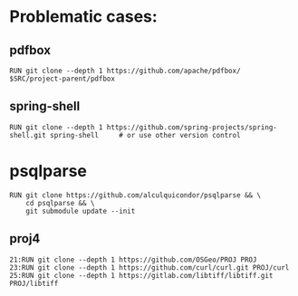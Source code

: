 # Problematic cases:

## pdfbox

```
RUN git clone --depth 1 https://github.com/apache/pdfbox/ $SRC/project-parent/pdfbox
```

## spring-shell

```
RUN git clone --depth 1 https://github.com/spring-projects/spring-shell.git spring-shell     # or use other version control
```

# psqlparse

```
RUN git clone https://github.com/alculquicondor/psqlparse && \
    cd psqlparse && \
    git submodule update --init
```

## proj4

```
21:RUN git clone --depth 1 https://github.com/OSGeo/PROJ PROJ
23:RUN git clone --depth 1 https://github.com/curl/curl.git PROJ/curl
25:RUN git clone --depth 1 https://gitlab.com/libtiff/libtiff.git PROJ/libtiff
```
